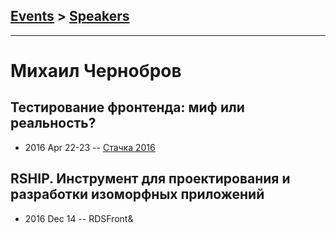 ## [Events](../README.md) > [Speakers](../speakers.md)
---

# Михаил Чернобров

## Тестирование фронтенда: миф или реальность?
- 2016 Apr 22-23 -- [Стачка 2016](https://www.youtube.com/watch?v=XRcZEofnIdw&list=PL8EJzNcJZNp19Edpjwv-8eHWdm3RpLsNI&index=34&t=0s)    
## RSHIP. Инструмент для проектирования и разработки изоморфных приложений
- 2016 Dec 14 -- RDSFront&amp;    
